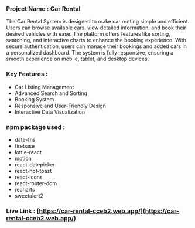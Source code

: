 ### Project Name : Car Rental

The Car Rental System is designed to make car renting simple and efficient. Users can browse available cars, view detailed information, and book their desired vehicles with ease. The platform offers features like sorting, searching, and interactive charts to enhance the booking experience. With secure authentication, users can manage their bookings and added cars in a personalized dashboard. The system is fully responsive, ensuring a smooth experience on mobile, tablet, and desktop devices.

### Key Features :

- Car Listing Management
- Advanced Search and Sorting
- Booking System
- Responsive and User-Friendly Design
- Interactive Data Visualization

### npm package used :

- date-fns
- firebase
- lottie-react
- motion
- react-datepicker
- react-hot-toast
- react-icons
- react-router-dom
- recharts
- sweetalert2

### Live Link : [https://car-rental-cceb2.web.app/](https://car-rental-cceb2.web.app/)
